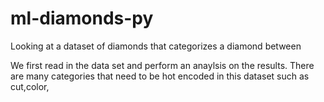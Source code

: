 # ml-diamonds-py

Looking at a dataset of diamonds that categorizes a diamond between 

We first read in the data set and perform an anaylsis on the results.
There are many categories that need to be hot encoded in this dataset such as cut,color,
